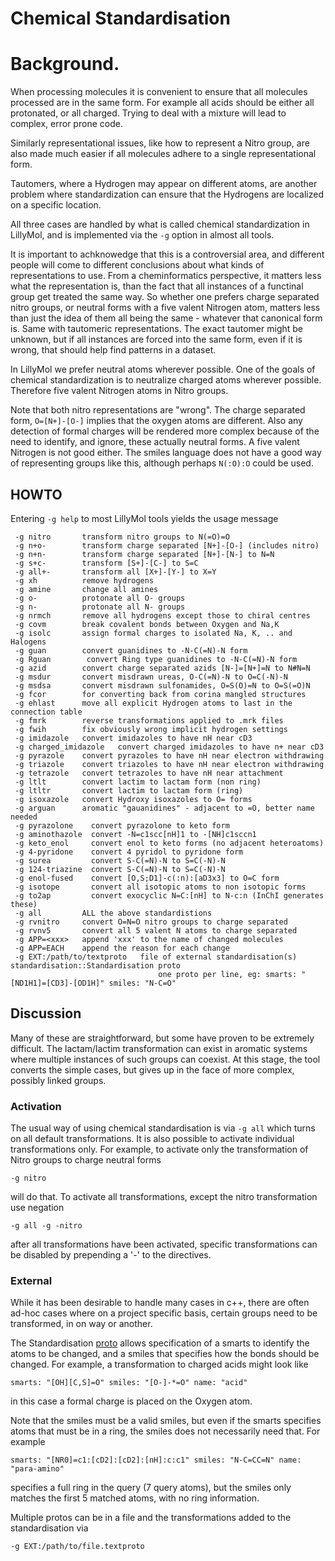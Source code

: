 # Chemical Standardisation

# Background.

When processing molecules it is convenient to ensure
that all molecules processed are in the same form. For example
all acids should be either all protonated, or all charged. Trying
to deal with a mixture will lead to complex, error prone code.

Similarly representational issues, like how to represent a Nitro
group, are also made much easier if all molecules adhere to a
single representational form.

Tautomers, where a Hydrogen may appear on different atoms, are
another problem where standardization can ensure that the Hydrogens
are localized on a specific location.

All three cases are handled by what is called chemical standardization
in LillyMol, and is implemented via the `-g` option in almost
all tools.

It is important to achknowedge that this is a controversial
area, and different people will come to different conclusions
about what kinds of representations to use. From a cheminformatics
perspective, it matters less what the representation is, than
the fact that all instances of a functinal group get treated the same
way. So whether one prefers charge separated nitro groups, or
neutral forms with a five valent Nitrogen atom, matters less than
just the idea of them all being the same - whatever that canonical
form is. Same with tautomeric representations. The exact tautomer
might be unknown, but if all instances are forced into the
same form, even if it is wrong, that should help find patterns
in a dataset.

In LillyMol we prefer neutral atoms wherever possible. One of
the goals of chemical standardization is to neutralize charged
atoms wherever possible. Therefore five valent Nitrogen atoms
in Nitro groups.

Note that both nitro representations are "wrong". The charge
separated form, `O=[N+]-[O-]` implies that the oxygen atoms
are different. Also any detection of formal charges will be
rendered more complex because of the need to identify, and ignore,
these actually neutral forms. A five valent Nitrogen is not
good either. The smiles language does not have a good way of
representing groups like this, although perhaps `N(:O):O` could
be used.

## HOWTO
Entering `-g help` to most LillyMol tools yields the usage message
```
 -g nitro       transform nitro groups to N(=O)=O
 -g n+o-        transform charge separated [N+]-[O-] (includes nitro)
 -g n+n-        transform charge separated [N+]-[N-] to N=N
 -g s+c-        transform [S+]-[C-] to S=C
 -g all+-       transform all [X+]-[Y-] to X=Y
 -g xh          remove hydrogens
 -g amine       change all amines
 -g o-          protonate all O- groups
 -g n-          protonate all N- groups
 -g nrmch       remove all hydrogens except those to chiral centres
 -g covm        break covalent bonds between Oxygen and Na,K
 -g isolc       assign formal charges to isolated Na, K, .. and Halogens
 -g guan        convert guanidines to -N-C(=N)-N form
 -g Rguan        convert Ring type guanidines to -N-C(=N)-N form
 -g azid        convert charge separated azids [N-]=[N+]=N to N#N=N
 -g msdur       convert misdrawn ureas, O-C(=N)-N to O=C(-N)-N
 -g msdsa       convert misdrawn sulfonamides, O=S(O)=N to O=S(=O)N
 -g fcor        for converting back from corina mangled structures
 -g ehlast      move all explicit Hydrogen atoms to last in the connection table
 -g fmrk        reverse transformations applied to .mrk files
 -g fwih        fix obviously wrong implicit hydrogen settings
 -g imidazole   convert imidazoles to have nH near cD3
 -g charged_imidazole   convert charged imidazoles to have n+ near cD3
 -g pyrazole    convert pyrazoles to have nH near electron withdrawing
 -g triazole    convert triazoles to have nH near electron withdrawing
 -g tetrazole   convert tetrazoles to have nH near attachment
 -g ltlt        convert lactim to lactam form (non ring)
 -g ltltr       convert lactim to lactam form (ring)
 -g isoxazole   convert Hydroxy isoxazoles to O= forms
 -g arguan      aromatic "gauanidines" - adjacent to =O, better name needed
 -g pyrazolone    convert pyrazolone to keto form
 -g aminothazole  convert -N=c1scc[nH]1 to -[NH]c1sccn1
 -g keto_enol     convert enol to keto forms (no adjacent heteroatoms)
 -g 4-pyridone    convert 4 pyridol to pyridone form
 -g surea         convert S-C(=N)-N to S=C(-N)-N
 -g 124-triazine  convert S-C(=N)-N to S=C(-N)-N
 -g enol-fused    convert [O,S;D1]-c(:n):[aD3x3] to O=C form
 -g isotope       convert all isotopic atoms to non isotopic forms
 -g to2ap         convert exocyclic N=C:[nH] to N-c:n (InChI generates these)
 -g all         ALL the above standardistions
 -g rvnitro     convert O=N=O nitro groups to charge separated
 -g rvnv5       convert all 5 valent N atoms to charge separated
 -g APP=<xxx>   append 'xxx' to the name of changed molecules
 -g APP=EACH    append the reason for each change
 -g EXT:/path/to/textproto   file of external standardisation(s) standardisation::Standardisation proto
                                 one proto per line, eg: smarts: "[ND1H1]=[CD3]-[OD1H]" smiles: "N-C=O"
```

## Discussion
Many of these are straightforward, but some have proven to be
extremely difficult. The lactam/lactim transformation can exist in
aromatic systems where multiple instances of such groups can
coexist. At this stage, the tool converts the simple cases, but
gives up in the face of more complex, possibly linked groups.

### Activation
The usual way of using chemical standardisation is via `-g all` which turns
on all default transformations. It is also possible to activate individual
transformations only. For example, to activate only the transformation of
Nitro groups to charge neutral forms
```
-g nitro
```
will do that. To activate all transformations, except the nitro transformation use
negation
```
-g all -g -nitro
```
after all transformations have been activated, specific transformations can be
disabled by prepending a '-' to the directives.

### External
While it has been desirable to handle many cases in c++, there are often ad-hoc
cases where on a project specific basis, certain groups need to be transformed, in
on way or another.

The Standardisation [proto](/src/MoleculeLib/standise.proto) allows specification of
a smarts to identify the atoms to be changed, and a smiles that specifies how the
bonds should be changed. For example, a transformation to charged acids might look
like
```
smarts: "[OH][C,S]=O" smiles: "[O-]-*=O" name: "acid"
```
in this case a formal charge is placed on the Oxygen atom.

Note that the smiles must be a valid smiles, but even if the smarts
specifies atoms that must be in a ring, the smiles does not necessarily
need that. For example
```
smarts: "[NR0]=c1:[cD2]:[cD2]:[nH]:c:c1" smiles: "N-C=CC=N" name: "para-amino"
```
specifies a full ring in the query (7 query atoms), but the smiles only matches the first 
5 matched atoms, with no ring information.

Multiple protos can be in a file and the transformations added to the standardisation via
```
-g EXT:/path/to/file.textproto
```
